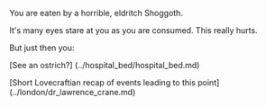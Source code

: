 You are eaten by a horrible, eldritch Shoggoth.

It's many eyes stare at you as you are consumed.
This really hurts.

But just then you:

[See an ostrich?] (../hospital_bed/hospital_bed.md)

[Short Lovecraftian recap of events leading to this point]  (../london/dr_lawrence_crane.md)